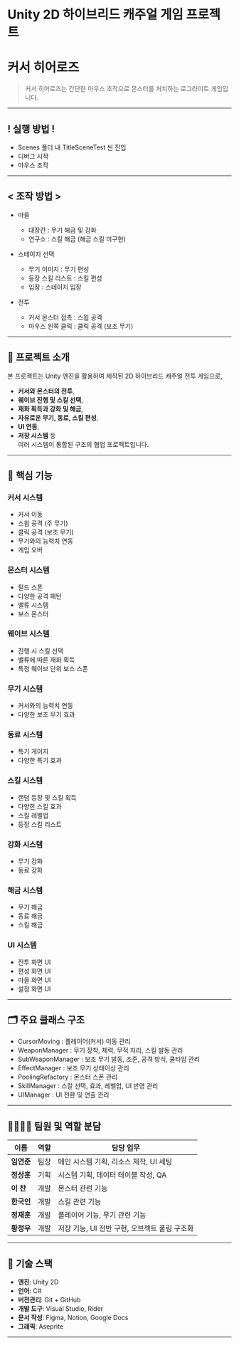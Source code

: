 # Unity 2D 하이브리드 캐주얼 게임 프로젝트
# 커서 히어로즈

> 커서 히어로즈는 간단한 마우스 조작으로 몬스터를 처치하는 로그라이트 게임입니다.

---

## ! 실행 방법 !
- Scenes 폴더 내 TitleSceneTest 씬 진입
- 디버그 시작
- 마우스 조작

---

## < 조작 방법 >
- 마을
  - 대장간 : 무기 해금 및 강화
  - 연구소 : 스킬 해금 (해금 스킬 미구현)

- 스테이지 선택
  - 무기 이미지 : 무기 편성
  - 등장 스킬 리스트 : 스킬 편성
  - 입장 : 스테이지 입장

- 전투
  - 커서 몬스터 접촉 : 스윕 공격
  - 마우스 왼쪽 클릭 : 클릭 공격 (보조 무기)

---

## 📌 프로젝트 소개

본 프로젝트는 Unity 엔진을 활용하여 제작된 2D 하이브리드 캐주얼 전투 게임으로,  
- **커서와 몬스터의 전투**,  
- **웨이브 진행 및 스킬 선택**,  
- **재화 획득과 강화 및 해금**,  
- **자유로운 무기, 동료, 스킬 편성**,  
- **UI 연동**,  
- **저장 시스템** 등  
여러 시스템이 통합된 구조의 협업 프로젝트입니다.

---

## 🧩 핵심 기능

### 커서 시스템
- 커서 이동
- 스윕 공격 (주 무기)
- 클릭 공격 (보조 무기)
- 무기와의 능력치 연동
- 게임 오버

### 몬스터 시스템
- 필드 스폰
- 다양한 공격 패턴
- 밸류 시스템
- 보스 몬스터

### 웨이브 시스템
- 진행 시 스킬 선택
- 밸류에 따른 재화 획득
- 특정 웨이브 단위 보스 스폰

### 무기 시스템
- 커서와의 능력치 연동
- 다양한 보조 무기 효과

### 동료 시스템
- 특기 게이지
- 다양한 특기 효과

### 스킬 시스템
- 랜덤 등장 및 스킬 획득
- 다양한 스킬 효과
- 스킬 레벨업
- 등장 스킬 리스트

### 강화 시스템
- 무기 강화
- 동료 강화

### 해금 시스템
- 무기 해금
- 동료 해금
- 스킬 해금

### UI 시스템
- 전투 화면 UI
- 편성 화면 UI
- 마을 화면 UI
- 설정 화면 UI

---

## 🗂️ 주요 클래스 구조

- CursorMoving : 플레이어(커서) 이동 관리
- WeaponManager : 무기 장착, 체력, 무적 처리, 스킬 발동 관리
- SubWeaponManager : 보조 무기 발동, 조준, 공격 방식, 쿨타임 관리
- EffectManager : 보조 무기 상태이상 관리
- PoolingRefactory : 몬스터 스폰 관리
- SkillManager : 스킬 선택, 효과, 레벨업, UI 반영 관리
- UIManager : UI 전환 및 연출 관리

---

## 👨‍👩‍👧‍👦 팀원 및 역할 분담

| 이름 | 역할 | 담당 업무 |
|------|------|-----------|
| **임연준** | 팀장 | 메인 시스템 기획, 리소스 제작, UI 세팅 |
| **정상훈** | 기획 | 시스템 기획, 데이터 테이블 작성, QA |
| **이  찬** | 개발 | 몬스터 관련 기능 |
| **한국인** | 개발 | 스킬 관련 기능 |
| **정재훈** | 개발 | 플레이어 기능, 무기 관련 기능 |
| **황정우** | 개발 | 저장 기능, UI 전반 구현, 오브젝트 풀링 구조화 |

---

## 📌 기술 스택

- **엔진**: Unity 2D
- **언어**: C#
- **버전관리**: Git + GitHub
- **개발 도구**: Visual Studio, Rider
- **문서 작성**: Figma, Notion, Google Docs
- **그래픽**: Aseprite

---
